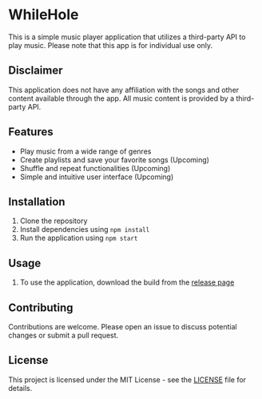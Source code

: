 # WhileHole

This is a simple music player application that utilizes a third-party API to play music. Please note that this app is for individual use only.

## Disclaimer

This application does not have any affiliation with the songs and other content available through the app. All music content is provided by a third-party API.

## Features

- Play music from a wide range of genres
- Create playlists and save your favorite songs (Upcoming)
- Shuffle and repeat functionalities (Upcoming)
- Simple and intuitive user interface (Upcoming)

## Installation

1. Clone the repository
2. Install dependencies using `npm install`
3. Run the application using `npm start`

## Usage

1. To use the application, download the build from the [release page](https://github.com/end3r-man/WhileHole/releases)

## Contributing

Contributions are welcome. Please open an issue to discuss potential changes or submit a pull request.

## License

This project is licensed under the MIT License - see the [LICENSE](LICENSE) file for details.
